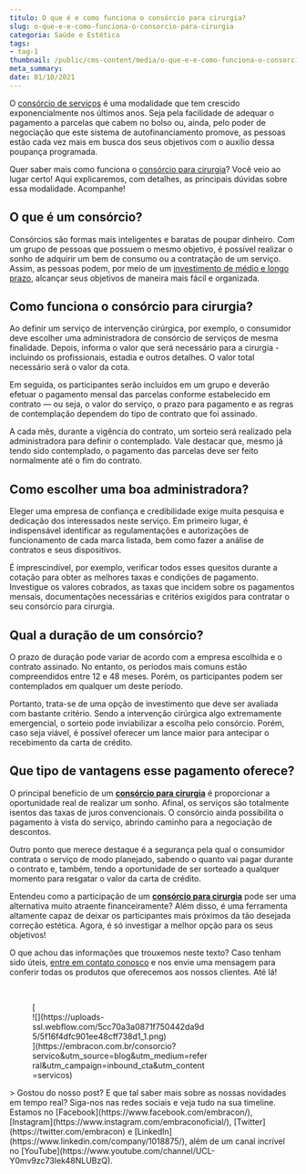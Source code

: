 ```yaml
---
titulo: O que é e como funciona o consórcio para cirurgia?
slug: o-que-e-e-como-funciona-o-consorcio-para-cirurgia
categoria: Saúde e Estética
tags:
- tag-1
thumbnail: /public/cms-content/media/o-que-e-e-como-funciona-o-consorcio-para-cirurgia.jpeg
meta_summary: 
date: 01/10/2021
---
```

O [consórcio de serviços](https://www.embracon.com.br/consorcio-servicos) é uma modalidade que tem crescido exponencialmente nos últimos anos. Seja pela facilidade de adequar o pagamento a parcelas que cabem no bolso ou, ainda, pelo poder de negociação que este sistema de autofinanciamento promove, as pessoas estão cada vez mais em busca dos seus objetivos com o auxílio dessa poupança programada.

Quer saber mais como funciona o [consórcio para cirurgia](https://www.embracon.com.br/consorcio-servicos)? Você veio ao lugar certo! Aqui explicaremos, com detalhes, as principais dúvidas sobre essa modalidade. Acompanhe!

O que é um consórcio?
---------------------

Consórcios são formas mais inteligentes e baratas de poupar dinheiro. Com um grupo de pessoas que possuem o mesmo objetivo, é possível realizar o sonho de adquirir um bem de consumo ou a contratação de um serviço. Assim, as pessoas podem, por meio de um [investimento de médio e longo prazo](https://www.embracon.com.br/blog/8-motivos-que-comprovam-que-consorcio-e-investimento), alcançar seus objetivos de maneira mais fácil e organizada.

Como funciona o consórcio para cirurgia?
----------------------------------------

Ao definir um serviço de intervenção cirúrgica, por exemplo, o consumidor deve escolher uma administradora de consórcio de serviços de mesma finalidade. Depois, informa o valor que será necessário para a cirurgia - incluindo os profissionais, estadia e outros detalhes. O valor total necessário será o valor da cota.

Em seguida, os participantes serão incluídos em um grupo e deverão efetuar o pagamento mensal das parcelas conforme estabelecido em contrato — ou seja, o valor do serviço, o prazo para pagamento e as regras de contemplação dependem do tipo de contrato que foi assinado.

A cada mês, durante a vigência do contrato, um sorteio será realizado pela administradora para definir o contemplado. Vale destacar que, mesmo já tendo sido contemplado, o pagamento das parcelas deve ser feito normalmente até o fim do contrato.

Como escolher uma boa administradora?
-------------------------------------

Eleger uma empresa de confiança e credibilidade exige muita pesquisa e dedicação dos interessados neste serviço. Em primeiro lugar, é indispensável identificar as regulamentações e autorizações de funcionamento de cada marca listada, bem como fazer a análise de contratos e seus dispositivos.

É imprescindível, por exemplo, verificar todos esses quesitos durante a cotação para obter as melhores taxas e condições de pagamento. Investigue os valores cobrados, as taxas que incidem sobre os pagamentos mensais, documentações necessárias e critérios exigidos para contratar o seu consórcio para cirurgia.

Qual a duração de um consórcio?
-------------------------------

O prazo de duração pode variar de acordo com a empresa escolhida e o contrato assinado. No entanto, os períodos mais comuns estão compreendidos entre 12 e 48 meses. Porém, os participantes podem ser contemplados em qualquer um deste período.

Portanto, trata-se de uma opção de investimento que deve ser avaliada com bastante critério. Sendo a intervenção cirúrgica algo extremamente emergencial, o sorteio pode inviabilizar a escolha pelo consórcio. Porém, caso seja viável, é possível oferecer um lance maior para antecipar o recebimento da carta de crédito.

Que tipo de vantagens esse pagamento oferece?
---------------------------------------------

O principal benefício de um [**consórcio para cirurgia**](https://www.embracon.com.br/consorcio-servicos) é proporcionar a oportunidade real de realizar um sonho. Afinal, os serviços são totalmente isentos das taxas de juros convencionais. O consórcio ainda possibilita o pagamento à vista do serviço, abrindo caminho para a negociação de descontos.

Outro ponto que merece destaque é a segurança pela qual o consumidor contrata o serviço de modo planejado, sabendo o quanto vai pagar durante o contrato e, também, tendo a oportunidade de ser sorteado a qualquer momento para resgatar o valor da carta de crédito.

Entendeu como a participação de um [**consórcio para cirurgia**](https://www.embracon.com.br/consorcio-servicos) pode ser uma alternativa muito atraente financeiramente? Além disso, é uma ferramenta altamente capaz de deixar os participantes mais próximos da tão desejada correção estética. Agora, é só investigar a melhor opção para os seus objetivos!

O que achou das informações que trouxemos neste texto? Caso tenham sido úteis, [entre em ](http://www.embracon.com.br/)[contato conosco](https://www.embracon.com.br/) e nos envie uma mensagem para conferir todas os produtos que oferecemos aos nossos clientes. Até lá!

‍

<figure class="w-richtext-figure-type-image w-richtext-align-center" style="max-width:310px">[<div>![](https://uploads-ssl.webflow.com/5cc70a3a0871f750442da9d5/5f16f4dfc901ee48cff738d1_1.png)</div>](https://embracon.com.br/consorcio?servico&utm_source=blog&utm_medium=referral&utm_campaign=inbound_cta&utm_content=servicos)</figure>> Gostou do nosso post? E que tal saber mais sobre as nossas novidades em tempo real? Siga-nos nas redes sociais e veja tudo na sua timeline. Estamos no [Facebook](https://www.facebook.com/embracon/), [Instagram](https://www.instagram.com/embraconoficial/), [Twitter](https://twitter.com/embracon) e [LinkedIn](https://www.linkedin.com/company/1018875/), além de um canal incrível no [YouTube](https://www.youtube.com/channel/UCL-Y0mv9zc73Iek48NLUBzQ).

‍
